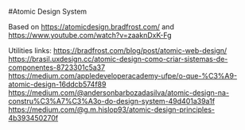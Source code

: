 #Atomic Design System

Based on https://atomicdesign.bradfrost.com/ and https://www.youtube.com/watch?v=zaaknDxK-Fg

Utilities links:
https://bradfrost.com/blog/post/atomic-web-design/
https://brasil.uxdesign.cc/atomic-design-como-criar-sistemas-de-componentes-8723301c5a37
https://medium.com/appledeveloperacademy-ufpe/o-que-%C3%A9-atomic-design-16ddcb574f89
https://medium.com/@andersonbarbozadasilva/atomic-design-na-constru%C3%A7%C3%A3o-do-design-system-49d401a39a1f
https://medium.com/@g.m.hislop93/atomic-design-principles-4b393450270f
